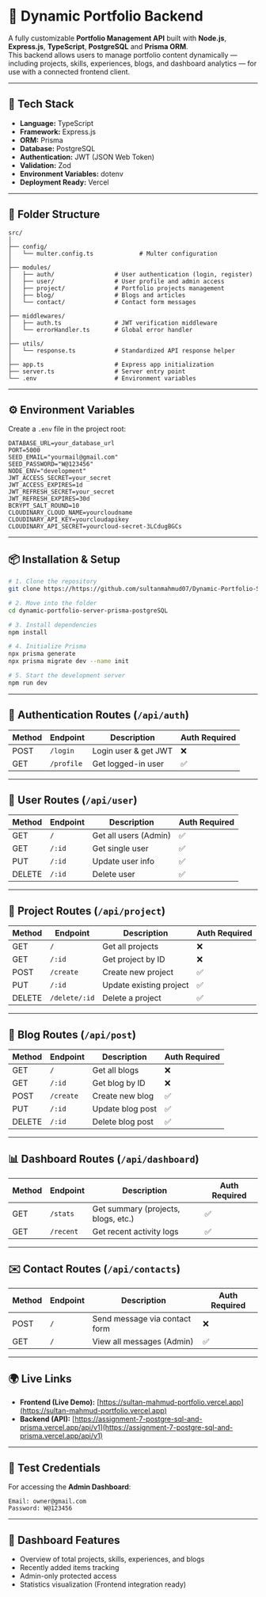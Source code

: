 # 🧠 Dynamic Portfolio Backend

A fully customizable **Portfolio Management API** built with **Node.js**, **Express.js**, **TypeScript**, **PostgreSQL** and **Prisma ORM**.  
This backend allows users to manage portfolio content dynamically — including projects, skills, experiences, blogs, and dashboard analytics — for use with a connected frontend client.

---

## 🚀 Tech Stack

- **Language:** TypeScript  
- **Framework:** Express.js  
- **ORM:** Prisma  
- **Database:** PostgreSQL  
- **Authentication:** JWT (JSON Web Token)  
- **Validation:** Zod  
- **Environment Variables:** dotenv  
- **Deployment Ready:**  Vercel  

---

## 📁 Folder Structure

```
src/
│
├── config/
│   └── multer.config.ts             # Multer configuration
│
├── modules/
│   ├── auth/                 # User authentication (login, register)
│   ├── user/                 # User profile and admin access
│   ├── project/              # Portfolio projects management
│   ├── blog/                 # Blogs and articles
│   └── contact/              # Contact form messages
│
├── middlewares/
│   ├── auth.ts               # JWT verification middleware
│   └── errorHandler.ts       # Global error handler
│
├── utils/
│   └── response.ts           # Standardized API response helper
│
├── app.ts                    # Express app initialization
├── server.ts                 # Server entry point
└── .env                      # Environment variables
```

---

## ⚙️ Environment Variables

Create a `.env` file in the project root:

```
DATABASE_URL=your_database_url
PORT=5000
SEED_EMAIL="yourmail@gmail.com"
SEED_PASSWORD="W@123456"
NODE_ENV="development"
JWT_ACCESS_SECRET=your_secret
JWT_ACCESS_EXPIRES=1d
JWT_REFRESH_SECRET=your_secret
JWT_REFRESH_EXPIRES=30d
BCRYPT_SALT_ROUND=10
CLOUDINARY_CLOUD_NAME=yourcloudname
CLOUDINARY_API_KEY=yourcloudapikey
CLOUDINARY_API_SECRET=yourcloud-secret-3LCdugBGCs
```

---

## 📦 Installation & Setup

```bash
# 1. Clone the repository
git clone https://https://github.com/sultanmahmud07/Dynamic-Portfolio-Server-Prisma-PostgreSQL.git

# 2. Move into the folder
cd dynamic-portfolio-server-prisma-postgreSQL

# 3. Install dependencies
npm install

# 4. Initialize Prisma
npx prisma generate
npx prisma migrate dev --name init

# 5. Start the development server
npm run dev
```

---

## 🔑 Authentication Routes (`/api/auth`)

| Method | Endpoint              | Description          | Auth Required |
|--------|-----------------------|----------------------|---------------|
| POST   | `/login`              | Login user & get JWT | ❌ |
| GET    | `/profile`            | Get logged-in user   | ✅ |

---

## 👤 User Routes (`/api/user`)

| Method | Endpoint      | Description          | Auth Required |
|--------|----------------|----------------------|---------------|
| GET    | `/`            | Get all users (Admin) | ✅ |
| GET    | `/:id`         | Get single user       | ✅ |
| PUT    | `/:id`         | Update user info      | ✅ |
| DELETE | `/:id`         | Delete user           | ✅ |

---

## 💼 Project Routes (`/api/project`)

| Method | Endpoint      | Description                | Auth Required |
|--------|----------------|----------------------------|---------------|
| GET    | `/`            | Get all projects           | ❌ |
| GET    | `/:id`         | Get project by ID          | ❌ |
| POST   | `/create`      | Create new project         | ✅ |
| PUT    | `/:id`         | Update existing project    | ✅ |
| DELETE | `/delete/:id`  | Delete a project           | ✅ |

---

<!-- ## 🕒 Experience Routes (`/api/experiences`)

| Method | Endpoint      | Description               | Auth Required |
|--------|----------------|---------------------------|---------------|
| GET    | `/`            | Get all experiences       | ❌ |
| POST   | `/`            | Add new experience        | ✅ |
| PUT    | `/:id`         | Update experience         | ✅ |
| DELETE | `/:id`         | Remove experience         | ✅ |

--- -->

## 📝 Blog Routes (`/api/post`)

| Method | Endpoint      | Description                | Auth Required |
|--------|----------------|----------------------------|---------------|
| GET    | `/`            | Get all blogs              | ❌ |
| GET    | `/:id`         | Get blog by ID             | ❌ |
| POST   | `/create`      | Create new blog            | ✅ |
| PUT    | `/:id`         | Update blog post           | ✅ |
| DELETE | `/:id`         | Delete blog post           | ✅ |

---

## 📊 Dashboard Routes (`/api/dashboard`)

| Method | Endpoint | Description                     | Auth Required |
|--------|-----------|----------------------------------|---------------|
| GET    | `/stats`  | Get summary (projects, blogs, etc.) | ✅ |
| GET    | `/recent` | Get recent activity logs            | ✅ |

---

## ✉️ Contact Routes (`/api/contacts`)

| Method | Endpoint      | Description                | Auth Required |
|--------|----------------|----------------------------|---------------|
| POST   | `/`            | Send message via contact form | ❌ |
| GET    | `/`            | View all messages (Admin)  | ✅ |

---

## 🌍 Live Links

- **Frontend (Live Demo):** [https://sultan-mahmud-portfolio.vercel.app](https://sultan-mahmud-portfolio.vercel.app)  
- **Backend (API):** [https://assignment-7-postgre-sql-and-prisma.vercel.app/api/v1](https://assignment-7-postgre-sql-and-prisma.vercel.app/api/v1)  

---

## 🧪 Test Credentials

For accessing the **Admin Dashboard**:

```
Email: owner@gmail.com
Password: W@123456
```

---

## 🧩 Dashboard Features

- Overview of total projects, skills, experiences, and blogs  
- Recently added items tracking  
- Admin-only protected access  
- Statistics visualization (Frontend integration ready)

